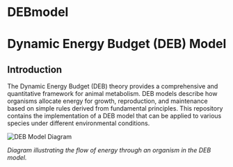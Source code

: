 # DEBmodel
# Dynamic Energy Budget (DEB) Model

## Introduction

The Dynamic Energy Budget (DEB) theory provides a comprehensive and quantitative framework for animal metabolism. DEB models describe how organisms allocate energy for growth, reproduction, and maintenance based on simple rules derived from fundamental principles. This repository contains the implementation of a DEB model that can be applied to various species under different environmental conditions.

![DEB Model Diagram](path/to/your/deb-model-diagram.png)

*Diagram illustrating the flow of energy through an organism in the DEB model.*
